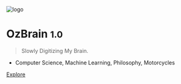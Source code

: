 <!-- _coverpage.md -->

![logo](_media/icon.svg)

# OzBrain <small>1.0</small>

> Slowly Digitizing My Brain.

- Computer Science, Machine Learning, Philosophy, Motorcycles

[Explore](#Overview)
